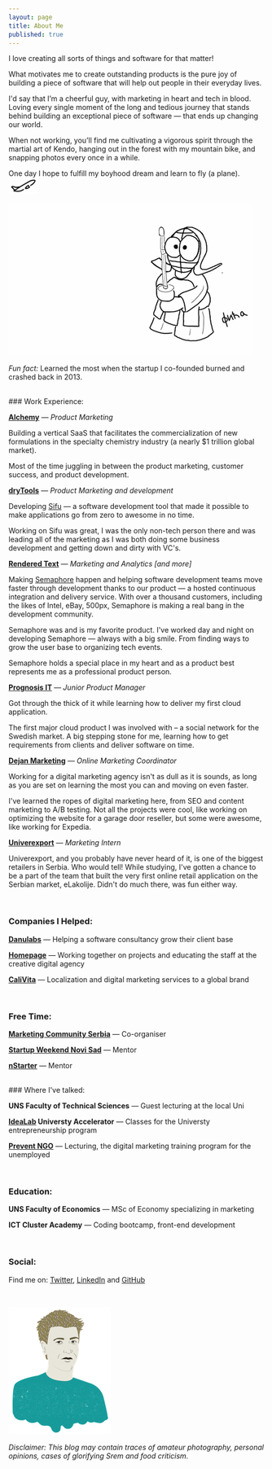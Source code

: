 ```yaml
---
layout: page
title: About Me
published: true
---
```


I love creating all sorts of things and software for that matter!

What motivates me to create outstanding products is the pure joy of building a piece of software that will help out people in their everyday lives.

I'd say that I’m a cheerful guy, with marketing in heart and tech in blood. Loving every single moment of the long and tedious journey that stands behind building an exceptional piece of software — that ends up changing our world.

When not working, you’ll find me cultivating a vigorous spirit through the martial art of Kendo, hanging out in the forest with my mountain bike, and snapping photos every once in a while. 

One day I hope to fulfill my boyhood dream and learn to fly (a plane).![plane](https://github.com/FilipKmn/filipkmn.github.io/blob/master/assets/images/plane.png?raw=true)

![Fica Kendo](https://github.com/FilipKmn/filipkmn.github.io/blob/master/assets/images/AboutMe.png?raw=true)

_Fun fact:_ Learned the most when the startup I co-founded burned and crashed back in 2013.

<br>
### Work Experience:


**[Alchemy](https://alchemy.cloud/)** — _Product Marketing_

Building a vertical SaaS that facilitates the commercialization of new formulations in the specialty chemistry industry (a nearly $1 trillion global market). 

Most of the time juggling in between the product marketing, customer success, and product development. 

**[dryTools](http://drytools.co/)** — _Product Marketing and development_

Developing [Sifu](https://codesifu.com/) — a software development tool that made it possible to make applications go from zero to awesome in no time. 

Working on Sifu was great, I was the only non-tech person there and was leading all of the marketing  as I was both doing some business development and getting down and dirty with VC's.

**[Rendered Text](http://renderedtext.com/)** — _Marketing and Analytics [and more]_

Making [Semaphore](https://semaphoreci.com) happen and helping software development teams move faster through development thanks to our product — a hosted continuous integration and delivery service. With over a thousand customers, including the likes of Intel, eBay, 500px, Semaphore is making a real bang in the development community.

Semaphore was and is my favorite product. I've worked day and night on developing Semaphore — always with a big smile. From finding ways to grow the user base to organizing tech events. 

Semaphore holds a special place in my heart and as a product best represents me as a professional product person.

**[Prognosis IT](http://www.renator.net/)** — _Junior Product Manager_

Got through the thick of it while learning how to deliver my first cloud application. 

The first major cloud product I was involved with – a social network for the Swedish market. A big stepping stone for me, learning how to get requirements from clients and deliver software on time.

**[Dejan Marketing](https://dejanseo.com.au/)** — _Online Marketing Coordinator_

Working for a digital marketing agency isn't as dull as it is sounds, as long as you are set on learning the most you can and moving on even faster.

I've learned the ropes of digital marketing here, from SEO and content marketing to A/B testing. Not all the projects were cool, like working on optimizing the website for a garage door reseller, but some were awesome, like working for Expedia.

**[Univerexport](https://univerexport.rs/)** — _Marketing Intern_

Univerexport, and you probably have never heard of it, is one of the biggest retailers in Serbia. Who would tell! While studying, I've gotten a chance to be a part of the team that built the very first online retail application on the Serbian market, eLakolije. Didn't do much there, was fun either way.

<br>

### Companies I Helped:



**[Danulabs](https://www.m-pioneers.com/)** — Helping a software consultancy grow their client base 

**[Homepage](https://homepage.rs/)** — Working together on projects and educating the staff at the creative digital agency

**[CaliVita](https://serbia.calivita.com/)** — Localization and digital marketing services to a global brand

<br>

### Free Time:


**[Marketing Community Serbia](https://www.facebook.com/groups/marketing.zajednica/)** — Co-organiser

**[Startup Weekend Novi Sad](http://swns.nstarter.co/)** — Mentor

**[nStarter](nstarter.co)** — Mentor

<br>
### Where I've talked:

**UNS Faculty of Technical Sciences** — Guest lecturing at the local Uni

**[IdeaLab](http://www.idealab.rs/) Universty Accelerator** — Classes for the Universty entrepreneurship program

**[Prevent NGO](http://prevent.org.rs/)** — Lecturing, the digital marketing training program for the unemployed


<br>


### Education:

**UNS Faculty of Economics** — MSc of Economy specializing in marketing

**ICT Cluster Academy** — Coding bootcamp, front-end development


<br>

### Social:


Find me on: [Twitter](https://twitter.com/filipkmn), [LinkedIn](https://www.linkedin.com/in/filipkomnenovic) and [GitHub](https://github.com/filipkmn)  

<br>

![Skecth by Tamara Cubrilo](https://github.com/FilipKmn/filipkmn.github.io/blob/master/assets/images/fiko%20(3).png?raw=true)

*Disclaimer: This blog may contain traces of amateur photography, personal
opinions, cases of glorifying Srem and food criticism.*
